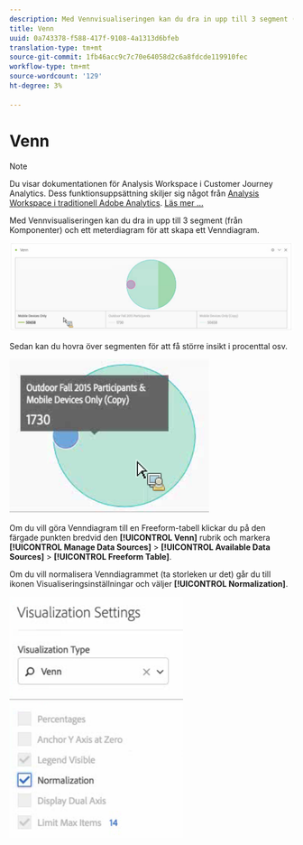 ```yaml
---
description: Med Vennvisualiseringen kan du dra in upp till 3 segment (från Komponenter) och ett meterdiagram för att skapa ett Venndiagram.
title: Venn
uuid: 0a743378-f588-417f-9108-4a1313d6bfeb
translation-type: tm+mt
source-git-commit: 1fb46acc9c7c70e64058d2c6a8fdcde119910fec
workflow-type: tm+mt
source-wordcount: '129'
ht-degree: 3%

---
```



# Venn

>[!NOTE]
>
>Du visar dokumentationen för Analysis Workspace i Customer Journey Analytics. Dess funktionsuppsättning skiljer sig något från [Analysis Workspace i traditionell Adobe Analytics](https://docs.adobe.com/content/help/en/analytics/analyze/analysis-workspace/home.html). [Läs mer …](/help/getting-started/cja-aa.md)

Med Vennvisualiseringen kan du dra in upp till 3 segment (från Komponenter) och ett meterdiagram för att skapa ett Venndiagram.

![](assets/venn.png)

Sedan kan du hovra över segmenten för att få större insikt i procenttal osv.

![](assets/venn_hover.png)

Om du vill göra Venndiagram till en Freeform-tabell klickar du på den färgade punkten bredvid den **[!UICONTROL Venn]** rubrik och markera **[!UICONTROL Manage Data Sources]** > **[!UICONTROL Available Data Sources]** > **[!UICONTROL Freeform Table]**.

Om du vill normalisera Venndiagrammet (ta storleken ur det) går du till ikonen Visualiseringsinställningar och väljer **[!UICONTROL Normalization]**.

![](assets/normalization.png)

